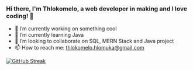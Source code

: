### Hi there, I'm Thlokomelo, a web developer in making and I love coding! 👋

- 🔭 I’m currently working on something cool
- 🌱 I’m currently learning Java
- 👯 I’m looking to collaborate on SQL, MERN Stack and Java project
- 📫 How to reach me: thlokomelo.hlomuka@gmail.com

[![GitHub Streak](https://github-readme-streak-stats.herokuapp.com/?user=Thlokomelo)](https://git.io/streak-stats)

